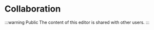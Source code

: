 # Collaboration
:::warning Public
The content of this editor is shared with other users.
:::

<!-- <demo name="Examples/Collaboration" :show-source="false"/> -->

<demo name="Examples/Collaboration" />
